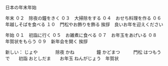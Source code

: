 日本の年末年始

年末
０２　除夜の鐘をきく
０３　大掃除をする
０４　おせち料理を作る
０６　年越しそばを食べる
１０　門松やお飾りを飾る
挨拶　良いお年を迎えください

年始
０１　初詣に行く
０５　お雑煮に食べる
０７　お年玉をあげいる
０８　年賀状をもらう
０９　新年会を開く
挨拶　


新しい：
じょや　　　　除夜
かね　　　　　鐘
かどまつ　　　門松
はつもうで　　初詣
おとしだま　　お年玉
ねんがじょう　年賀状
